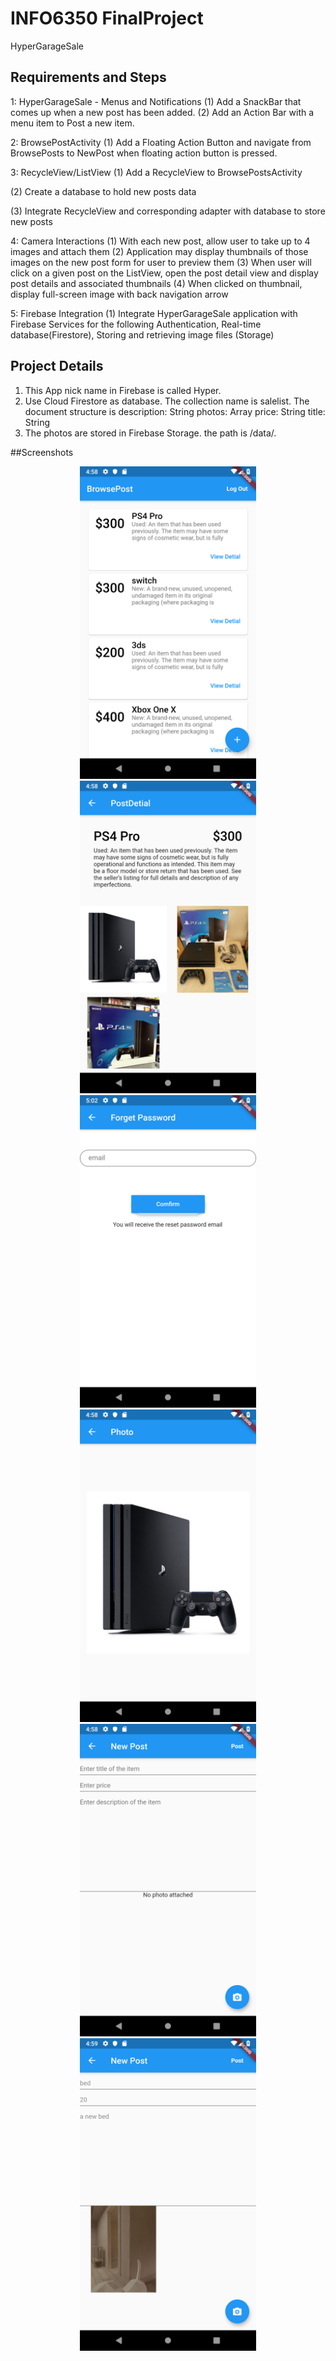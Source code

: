 # INFO6350 FinalProject

HyperGarageSale

## Requirements and Steps
1: HyperGarageSale - Menus and Notifications
(1) Add a SnackBar that comes up when a new post has been added.
(2) Add an Action Bar with a menu item to Post a new item. 

2: BrowsePostActivity
(1) Add a Floating Action Button and navigate from BrowsePosts to NewPost when floating action button is pressed.

3: RecycleView/ListView
(1) Add a RecycleView to BrowsePostsActivity

(2) Create a database to hold new posts data

(3) Integrate RecycleView and corresponding adapter with database to store new posts

4: Camera Interactions
(1) With each new post, allow user to take up to 4 images and attach them 
(2) Application may display thumbnails of those images on the new post form for user to preview them
(3) When user will click on a given post on the ListView, open the post detail view and display post details and associated thumbnails 
(4) When clicked on thumbnail, display full-screen image with back navigation arrow

5: Firebase Integration
(1) Integrate HyperGarageSale application with Firebase Services for the following Authentication, Real-time database(Firestore), Storing and retrieving image files (Storage)

## Project Details
1. This App nick name in Firebase is called Hyper.
2. Use Cloud Firestore as database. The collection name is salelist. The document structure is
        description: String
        photos: Array<String>
        price: String
        title: String
3. The photos are stored in Firebase Storage. the path is /data/.

        
##Screenshots
<div align="center">
<img src="https://github.com/dell9090/finalproject/raw/master/Screenshots/browse.png" height="500px" alt="browse" >
<img src="https://github.com/dell9090/finalproject/raw/master/Screenshots/browseDetial.png" height="500px" alt="browseDetial" >    
</div>

<div align="center">
<img src="https://github.com/dell9090/finalproject/raw/master/Screenshots/forgetPassword.png" height="500px" alt="forgetPassword" >
<img src="https://github.com/dell9090/finalproject/raw/master/Screenshots/fullPicture.png" height="500px" alt="fullPicture" > </div>

<div align="center">
<img src="https://github.com/dell9090/finalproject/raw/master/Screenshots/post1.png" height="500px" alt="post1" >
<img src="https://github.com/dell9090/finalproject/raw/master/Screenshots/post2.png" height="500px" alt="post2" >
</div>

